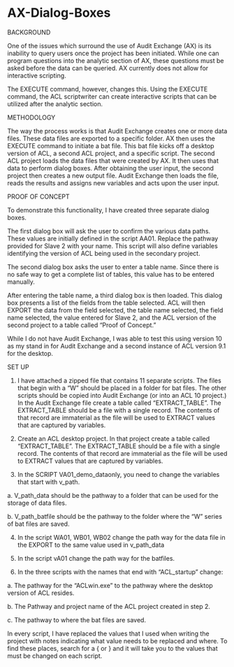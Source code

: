 AX-Dialog-Boxes
===============

BACKGROUND

One of the issues which surround the use of Audit Exchange (AX) is its inability to query users once the project has been initiated.  While one can program questions into the analytic section of AX, these questions must be asked before the data can be queried.  AX currently does not allow for interactive scripting.

The EXECUTE command, however, changes this.  Using the EXECUTE command, the ACL scriptwriter can create interactive scripts that can be utilized after the analytic section.

METHODOLOGY

The way the process works is that Audit Exchange creates one or more data files.  These data files are exported to a specific folder.   AX then uses the EXECUTE command to initiate a bat file.  This bat file kicks off a desktop version of ACL, a second ACL project, and a specific script.
The second ACL project loads the data files that were created by AX.  It then uses that data to perform dialog boxes.  After obtaining the user input, the second project then creates a new output file.  Audit Exchange then loads the file, reads the results and assigns new variables and acts upon the user input.

PROOF OF CONCEPT

To demonstrate this functionality, I have created three separate dialog boxes.

The first dialog box will ask the user to confirm the various data paths.  These values are initially defined in the script AA01.  Replace the pathway provided for Slave 2 with your name.  This script will also define variables identifying the version of ACL being used in the secondary project.

The second dialog box asks the user to enter a table name.  Since there is no safe way to get a complete list of tables, this value has to be entered manually.

After entering the table name, a third dialog box is then loaded.  This dialog box presents a list of the fields from the table selected.  ACL will then EXPORT the data from the field selected, the table name selected, the field name selected, the value entered for Slave 2, and the ACL version of the second project to a table called “Proof of Concept.”  

While I do not have Audit Exchange, I was able to test this using version 10 as my stand in for Audit Exchange and a second instance of ACL version 9.1 for the desktop.

SET UP

1)  I have attached a zipped file that contains 11 separate scripts.  The files that begin with a “W” should be placed in a folder for bat files.  The other scripts should be copied into Audit Exchange (or into an ACL 10 project.)  In the Audit Exchange file create a table called “EXTRACT_TABLE”.  The EXTRACT_TABLE should be a file with a single record.  The contents of that record are immaterial as the file will be used to EXTRACT values that are captured by variables.

2)	Create an ACL desktop project.  In that project create a table called “EXTRACT_TABLE”.  The EXTRACT_TABLE should be a file with a single record.  The contents of that record are immaterial as the file will be used to EXTRACT values that are captured by variables.

3)	In the SCRIPT VA01_demo_dataonly, you need to change the variables that start with v_path.

a.	V_path_data should be the pathway to a folder  that can be used for the storage of data files.

b.	V_path_batfile should be the pathway to the folder where the “W” series of bat files are saved. 

4)	In the script WA01, WB01, WB02 change the path way for the data file in the EXPORT to the same value used in v_path_data

5)	In the script vA01 change the path way for the batfiles.

6)	In the three scripts with the names that end with “ACL_startup” change:

a.	The pathway for the “ACLwin.exe” to the pathway where the desktop version of ACL resides.

b.	The Pathway and project name of the ACL project created in step 2.

c.	The pathway to where the bat files are saved.

In every script, I have replaced the values that I used when writing the project with notes indicating what value needs to be replaced and where.  To find these places, search for a { or } and it will take you to the values that must be changed on each script.
